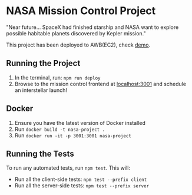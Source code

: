 # NASA Mission Control Project

"Near future... SpaceX had finished starship and NASA want to explore possible habitable planets discovered by Kepler mission."

This project has been deployed to AWB(EC2), check [demo](http://35.158.111.240:3001).

## Running the Project

1. In the terminal, run: `npm run deploy`
2. Browse to the mission control frontend at [localhost:3001](http://localhost:3001) and schedule an interstellar launch!

## Docker

1. Ensure you have the latest version of Docker installed
2. Run `docker build -t nasa-project .`
3. Run `docker run -it -p 3001:3001 nasa-project`

## Running the Tests

To run any automated tests, run `npm test`. This will: 
* Run all the client-side tests: `npm test --prefix client`
* Run all the server-side tests: `npm test --prefix server` 

